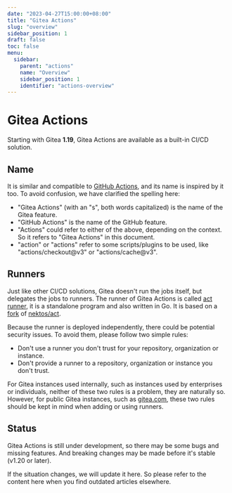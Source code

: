 ```yaml
---
date: "2023-04-27T15:00:00+08:00"
title: "Gitea Actions"
slug: "overview"
sidebar_position: 1
draft: false
toc: false
menu:
  sidebar:
    parent: "actions"
    name: "Overview"
    sidebar_position: 1
    identifier: "actions-overview"
---
```


# Gitea Actions

Starting with Gitea **1.19**, Gitea Actions are available as a built-in CI/CD solution.



## Name

It is similar and compatible to [GitHub Actions](https://github.com/features/actions), and its name is inspired by it too.
To avoid confusion, we have clarified the spelling here:

- "Gitea Actions" (with an "s", both words capitalized) is the name of the Gitea feature.
- "GitHub Actions" is the name of the GitHub feature.
- "Actions" could refer to either of the above, depending on the context. So it refers to "Gitea Actions" in this document.
- "action" or "actions" refer to some scripts/plugins to be used, like "actions/checkout@v3" or "actions/cache@v3".

## Runners

Just like other CI/CD solutions, Gitea doesn't run the jobs itself, but delegates the jobs to runners.
The runner of Gitea Actions is called [act runner](https://gitea.com/gitea/act_runner), it is a standalone program and also written in Go.
It is based on a [fork](https://gitea.com/gitea/act) of [nektos/act](http://github.com/nektos/act).

Because the runner is deployed independently, there could be potential security issues.
To avoid them, please follow two simple rules:

- Don't use a runner you don't trust for your repository, organization or instance.
- Don't provide a runner to a repository, organization or instance you don't trust.

For Gitea instances used internally, such as instances used by enterprises or individuals, neither of these two rules is a problem, they are naturally so.
However, for public Gitea instances, such as [gitea.com](https://gitea.com), these two rules should be kept in mind when adding or using runners.

## Status

Gitea Actions is still under development, so there may be some bugs and missing features.
And breaking changes may be made before it's stable (v1.20 or later).

If the situation changes, we will update it here.
So please refer to the content here when you find outdated articles elsewhere.
